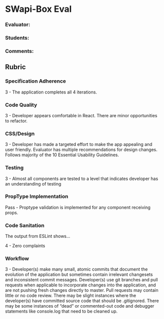 # SWapi-Box Eval

### Evaluator:
### Students:
### Comments:

## Rubric

### Specification Adherence

3 - The application completes all 4 iterations.

### Code Quality

3 - Developer appears comfortable in React. There are minor opportunities to refactor.

### CSS/Design

3 - Developer has made a targeted effort to make the app appealing and user friendly. Evaluator has multiple recommendations for design changes. Follows majority of the 10 Essential Usability Guidelines.

### Testing

3 - Almost all components are tested to a level that indicates developer has an understanding of testing


### PropType Implementation

Pass - Proptype validation is implemented for any component receiving props.

### Code Sanitation

The output from ESLint shows…

4 - Zero complaints

### Workflow

3 - Developer(s) make many small, atomic commits that document the evolution of the application but sometimes contain irrelevant changesets and inconsistent commit messages. Developer(s) use git branches and pull requests when applicable to incorporate changes into the application, and are not pushing fresh changes directly to master. Pull requests may contain little or no code review. There may be slight instances where the developer(s) have committed source code that should be .gitignored. There may be some instances of “dead” or commented-out code and debugger statements like console.log that need to be cleaned up.

